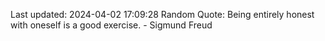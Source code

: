 Last updated: 2024-04-02 17:09:28
Random Quote: Being entirely honest with oneself is a good exercise. - Sigmund Freud